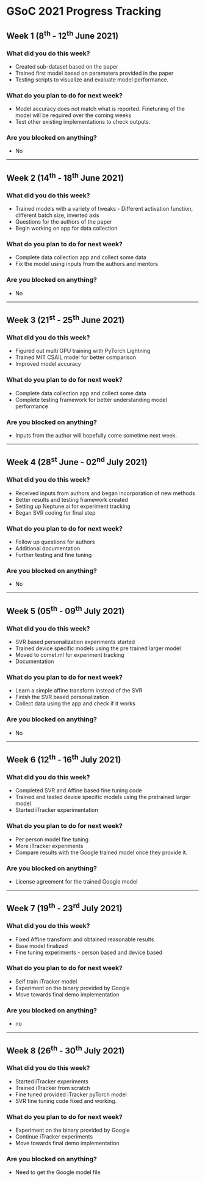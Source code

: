 # GSoC 2021 Progress Tracking

## Week 1 (8<sup>th</sup> - 12<sup>th</sup> June 2021)

### What did you do this week?
* Created sub-dataset based on the paper
* Trained first model based on parameters provided in the paper
* Testing scripts to visualize and evaluate model performance. 
### What do you plan to do for next week?
* Model accuracy does not match what is reported. Finetuning of the model will be required over the coming weeks
* Test other existing implementations to check outputs. 
### Are you blocked on anything?
* No
***


## Week 2 (14<sup>th</sup> - 18<sup>th</sup> June 2021)

### What did you do this week?
* Trained models with a variety of tweaks - Different activation function, different batch size, inverted axis
* Questions for the authors of the paper
* Begin working on app for data collection
### What do you plan to do for next week?
* Complete data collection app and collect some data
* Fix the model using inputs from the authors and mentors
### Are you blocked on anything?
* No
***

## Week 3 (21<sup>st</sup> - 25<sup>th</sup> June 2021)

### What did you do this week?
* Figured out multi GPU training with PyTorch Lightning
* Trained MIT CSAIL model for better comparison
* Improved model accuracy
### What do you plan to do for next week?
* Complete data collection app and collect some data
* Complete testing framework for better understanding model performance
### Are you blocked on anything?
* Inputs from the author will hopefully come sometime next week. 
***

## Week 4 (28<sup>st</sup> June - 02<sup>nd</sup> July 2021)

### What did you do this week?
* Received inputs from authors and began incorporation of new methods
* Better results and testing framework created
* Setting up Neptune.ai for experiment tracking
* Began SVR coding for final step
### What do you plan to do for next week?
* Follow up questions for authors
* Additional documentation
* Further testing and fine tuning
### Are you blocked on anything?
* No
***

## Week 5 (05<sup>th</sup> - 09<sup>th</sup> July 2021)

### What did you do this week?
* SVR based personalization experiments started
* Trained device specific models using the pre trained larger model
* Moved to comet.ml for experiment tracking
* Documentation
### What do you plan to do for next week?
* Learn a simple affine transform instead of the SVR
* Finish the SVR based personalization
* Collect data using the app and check if it works
### Are you blocked on anything?
* No
***

## Week 6 (12<sup>th</sup> - 16<sup>th</sup> July 2021)
### What did you do this week?
* Completed SVR and Affine based fine tuning code
* Trained and tested device specific models using the pretrained larger model
* Started iTracker experimentation
### What do you plan to do for next week?
* Per person model fine tuning
* More iTracker experiments
* Compare results with the Google trained model once they provide it. 
### Are you blocked on anything?
* License agreement for the trained Google model
***

## Week 7 (19<sup>th</sup> - 23<sup>rd</sup> July 2021)
### What did you do this week?
* Fixed Affine transform and obtained reasonable results
* Base model finalized
* Fine tuning experiments - person based and device based
### What do you plan to do for next week?
* Self train iTracker model
* Experiment on the binary provided by Google
* Move towards final demo implementation
### Are you blocked on anything?
* no
***

## Week 8 (26<sup>th</sup> - 30<sup>th</sup> July 2021)
### What did you do this week?
* Started iTracker experiments
* Trained iTracker from scratch
* Fine tuned provided iTracker pyTorch model
* SVR fine tuning code fixed and working.

### What do you plan to do for next week?
* Experiment on the binary provided by Google
* Continue iTracker experiments
* Move towards final demo implementation
### Are you blocked on anything?
* Need to get the Google model file